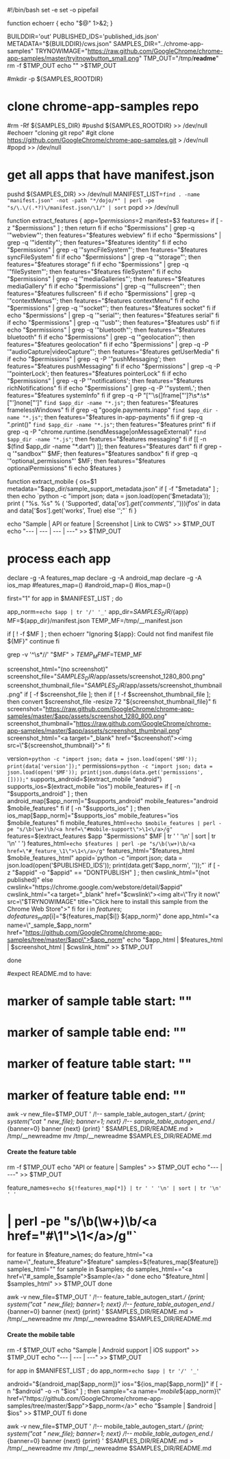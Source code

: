 #!/bin/bash
set -e
set -o pipefail

function echoerr { echo "$@" 1>&2; }

BUILDDIR='out'
PUBLISHED_IDS='published_ids.json'
METADATA="${BUILDDIR}/cws.json"
SAMPLES_DIR="../chrome-app-samples"
TRYNOWIMAGE="https://raw.github.com/GoogleChrome/chrome-app-samples/master/tryitnowbutton_small.png"
TMP_OUT="/tmp/__readme__"
rm -f $TMP_OUT
echo "" >$TMP_OUT

#mkdir -p ${SAMPLES_ROOTDIR}
# clone chrome-app-samples repo
#rm -Rf ${SAMPLES_DIR}
#pushd ${SAMPLES_ROOTDIR} >> /dev/null
#echoerr "cloning git repo"
#git clone https://github.com/GoogleChrome/chrome-app-samples.git > /dev/null
#popd >> /dev/null

# get all apps that have manifest.json
pushd ${SAMPLES_DIR} >> /dev/null
MANIFEST_LIST=`find . -name "manifest.json" -not -path "*/dojo/*" | perl -pe "s/\.\/(.*?)\/manifest.json/\1/" | sort`
popd >> /dev/null



function extract_features {
  app=$1
  permissions=$2
  manifest=$3
  features=
  if [ -z "$permissions" ] ; then
    return
  fi
  if echo "$permissions" | grep -q '"webview"'; then
    features="$features webview"
  fi
  if echo "$permissions" | grep -q '"identity"'; then
    features="$features identity"
  fi
  if echo "$permissions" | grep -q '"syncFileSystem"'; then
    features="$features syncFileSystem"
  fi
  if echo "$permissions" | grep -q '"storage"'; then
    features="$features storage"
  fi
  if echo "$permissions" | grep -q '"fileSystem"'; then
    features="$features fileSystem"
  fi
  if echo "$permissions" | grep -q '"mediaGalleries"'; then
    features="$features mediaGallery"
  fi
  if echo "$permissions" | grep -q '"fullscreen"'; then
    features="$features fullscreen"
  fi
  if echo "$permissions" | grep -q '"contextMenus"'; then
    features="$features contextMenu"
  fi
  if echo "$permissions" | grep -q '"socket"'; then
    features="$features socket"
  fi
  if echo "$permissions" | grep -q '"serial"'; then
    features="$features serial"
  fi
  if echo "$permissions" | grep -q '"usb"'; then
    features="$features usb"
  fi
  if echo "$permissions" | grep -q '"bluetooth"'; then
    features="$features bluetooth"
  fi
  if echo "$permissions" | grep -q '"geolocation"'; then
    features="$features geolocation"
  fi
  if echo "$permissions" | grep -q -P '"audioCapture|videoCapture"'; then
    features="$features getUserMedia"
  fi
  if echo "$permissions" | grep -q -P '"pushMessaging'; then
    features="$features pushMessaging"
  fi
  if echo "$permissions" | grep -q -P '"pointerLock'; then
    features="$features pointerLock"
  fi
  if echo "$permissions" | grep -q -P '"notifications'; then
    features="$features richNotifications"
  fi
  if echo "$permissions" | grep -q -P '"system\.'; then
    features="$features systemInfo"
  fi
  if grep -q -P "[\"'\s{]frame[\"']?\s*:\s*[\"']none[\"']" `find $app_dir -name "*.js"`; then 
    features="$features framelessWindows"
  fi
  if grep -q "google.payments.inapp" `find $app_dir -name "*.js"`; then 
    features="$features in-app-payments"
  fi
  if grep -q ".print()" `find $app_dir -name "*.js"`; then 
    features="$features print"
  fi
  if grep -q -P "chrome\.runtime\.(sendMessage|onMessageExternal)" `find $app_dir -name "*.js"`; then 
    features="$features messaging"
  fi
  if [[ -n $(find $app_dir -name "*.dart") ]]; then 
    features="$features dart"
  fi
  if grep -q '"sandbox"' $MF; then
    features="$features sandbox"
  fi
  if grep -q '"optional_permissions"' $MF; then
    features="$features optionalPermissions"
  fi
  echo $features
}

function extract_mobile {
  os=$1
  metadata="$app_dir/sample_support_metadata.json"
  if [ -f "$metadata" ] ; then
    echo `python -c "import json; data = json.load(open('$metadata')); print ( \"%s. %s\" % ( 'Supported', data['$os'].get('comments', '') ) ) if '$os' in data and data['$os'].get('works', True) else '';"`
  fi
}

echo "Sample | API or feature | Screenshot | Link to CWS" >> $TMP_OUT
echo "--- | --- | --- | ---" >> $TMP_OUT

# process each app
declare -g -A features_map
declare -g -A android_map
declare -g -A ios_map
#features_map=()
#android_map=()
#ios_map=()


first="1"
for app in $MANIFEST_LIST ; do

  app_norm=`echo $app | tr '/' '_'`
  app_dir=$SAMPLES_DIR/${app}
  MF=${app_dir}/manifest.json
  TEMP_MF=/tmp/__manifest.json

  if [ ! -f $MF ] ; then
   echoerr "Ignoring ${app}: Could not find manifest file ${MF}" 
   continue
  fi

  grep -v '^\s*//' "$MF" > $TEMP_MF
  MF=$TEMP_MF

  screenshot_html="(no screenshot)"
  screenshot_file="$SAMPLES_DIR/$app/assets/screenshot_1280_800.png"
  screenshot_thumbnail_file="$SAMPLES_DIR/$app/assets/screenshot_thumbnail.png"
  if [ -f $screenshot_file ]; then
    if [ ! -f $screenshot_thumbnail_file ]; then
      convert $screenshot_file -resize 72 "${screenshot_thumbnail_file}"
    fi
    screenshot="https://raw.github.com/GoogleChrome/chrome-app-samples/master/$app/assets/screenshot_1280_800.png"
    screenshot_thumbnail="https://raw.github.com/GoogleChrome/chrome-app-samples/master/$app/assets/screenshot_thumbnail.png"
    screenshot_html="<a target=\"_blank\" href=\"$screenshot\"><img src=\"${screenshot_thumbnail}\"></img></a>" 
  fi

  version=`python -c "import json; data = json.load(open('$MF')); print(data['version']);"`
  permissions=`python -c "import json; data = json.load(open('$MF')); print(json.dumps(data.get('permissions',[])));"`
  supports_android=$(extract_mobile "android")
  supports_ios=$(extract_mobile "ios")
  mobile_features=
  if [ -n "$supports_android" ] ; then
    android_map[$app_norm]="$supports_android"
    mobile_features="android $mobile_features"
  fi
  if [ -n "$supports_ios" ] ; then
    ios_map[$app_norm]="$supports_ios"
    mobile_features="ios $mobile_features"
  fi
  mobile_features_html=`echo $mobile_features | perl -pe "s/\b(\w+)\b/<a href=\"#mobile-support\">\1<\/a>/g"`
  features=$(extract_features $app "$permissions" $MF | tr ' ' '\n' | sort | tr '\n' ' ')
  features_html=`echo $features | perl -pe "s/\b(\w+)\b/<a href=\"#_feature_\1\">\1<\/a>/g"`
  features_html="$features_html $mobile_features_html"
  appid=`python -c "import json; data = json.load(open('$PUBLISHED_IDS')); print(data.get('$app_norm', ''));"`
  if [ -z "$appid" -o "$appid" == "DONTPUBLISH" ] ; then
    cwslink_html="(not published)"
  else
    cwslink="https://chrome.google.com/webstore/detail/$appid"
    cwslink_html="<a target=\"_blank\" href=\"$cwslink\"><img alt=\"Try it now\" src=\"$TRYNOWIMAGE\" title=\"Click here to install this sample from the Chrome Web Store\"></img></a>"
  fi
  for i in $features; do
    features_map[$i]="${features_map[$i]} ${app_norm}"
  done
  app_html="<a name=\"_sample_$app_norm\" href=\"https://github.com/GoogleChrome/chrome-app-samples/tree/master/$app\">$app_norm</a>"
  echo "$app_html | $features_html | $screenshot_html | $cwslink_html" >> $TMP_OUT

done

#expect README.md to have:
# marker of sample table start: "<!-- sample_table_autogen_start THIS TABLE IS AUTOGENERATED! PLEASE, DON'T EDIT IT DIRECTLY! -->"
# marker of sample table end:   "<!-- sample_table_autogen_end THIS TABLE IS AUTOGENERATED! PLEASE, DON'T EDIT IT DIRECTLY! -->"

# marker of feature table start: "<!-- feature_table_autogen_start THIS TABLE IS AUTOGENERATED! PLEASE, DON'T EDIT IT DIRECTLY! -->"
# marker of feature table end:   "<!-- feature_table_autogen_end THIS TABLE IS AUTOGENERATED! PLEASE, DON'T EDIT IT DIRECTLY! -->"


awk -v new_file=$TMP_OUT '
    /!-- sample_table_autogen_start.*/ {print; system("cat " new_file); banner=1; next}
    /!-- sample_table_autogen_end.*/ {banner=0}
    banner {next}
    {print}
' $SAMPLES_DIR/README.md > /tmp/__newreadme
mv /tmp/__newreadme $SAMPLES_DIR/README.md


#### Create the feature table

rm -f $TMP_OUT
echo "API or feature | Samples" >> $TMP_OUT
echo "--- | ---" >> $TMP_OUT

feature_names=`echo ${!features_map[*]} | tr ' ' '\n' | sort | tr '\n' ' '`
# | perl -pe "s/\b(\w+)\b/<a href=\"#\1\">\1<\/a>/g"`
for feature in $feature_names; do
  feature_html="<a name=\"_feature_$feature\"></a>$feature"
  samples=${features_map[$feature]}
  samples_html=""
  for sample in $samples; do
    samples_html+="<a href=\"#_sample_$sample\">$sample</a> "
  done
  echo "$feature_html | $samples_html" >> $TMP_OUT
done

awk -v new_file=$TMP_OUT '
    /!-- feature_table_autogen_start.*/ {print; system("cat " new_file); banner=1; next}
    /!-- feature_table_autogen_end.*/ {banner=0}
    banner {next}
    {print}
' $SAMPLES_DIR/README.md > /tmp/__newreadme
mv /tmp/__newreadme $SAMPLES_DIR/README.md



#### Create the mobile table

rm -f $TMP_OUT
echo "Sample | Android support | iOS support" >> $TMP_OUT
echo "--- | --- | ---" >> $TMP_OUT

for app in $MANIFEST_LIST ; do
  app_norm=`echo $app | tr '/' '_'`

  android="${android_map[$app_norm]}"
  ios="${ios_map[$app_norm]}"
  if [ -n "$android" -o -n "$ios" ] ; then
    sample="<a name=\"_mobile_${app_norm}\" href=\"https://github.com/GoogleChrome/chrome-app-samples/tree/master/$app\">$app_norm</a>"
    echo "$sample | $android | $ios" >> $TMP_OUT
  fi
done

awk -v new_file=$TMP_OUT '
    /!-- mobile_table_autogen_start.*/ {print; system("cat " new_file); banner=1; next}
    /!-- mobile_table_autogen_end.*/ {banner=0}
    banner {next}
    {print}
' $SAMPLES_DIR/README.md > /tmp/__newreadme
mv /tmp/__newreadme $SAMPLES_DIR/README.md
